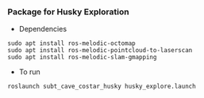 ### Package for Husky Exploration

- Dependencies
``` shell
sudo apt install ros-melodic-octomap
sudo apt install ros-melodic-pointcloud-to-laserscan
sudo apt install ros-melodic-slam-gmapping
```

- To run
``` shell
roslaunch subt_cave_costar_husky husky_explore.launch